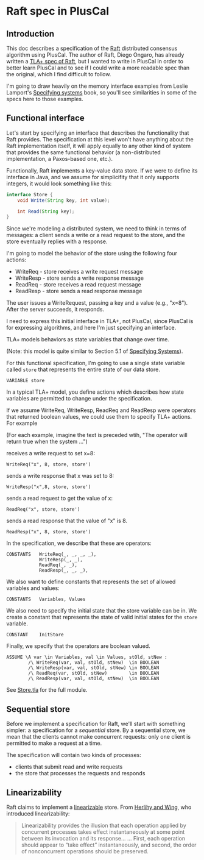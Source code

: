 # Raft spec in PlusCal

## Introduction

This doc describes a specification of the [Raft][raft-website] distributed consensus algorithm
using PlusCal. The author of Raft, Diego Ongaro, has already written a [TLA+ spec
of Raft][raft-tla-spec], but I wanted to write in PlusCal in order to better learn
PlusCal and to see if I could write a more readable spec than the original,
which I find difficult to follow.

I'm going to draw heavily on the memory interface examples from Leslie Lamport's
[Specifying systems][book] book, so you'll see similarities in some of the specs
here to those examples.

[raft-website]: https://raft.github.io/
[raft-tla-spec]: https://github.com/ongardie/raft.tla
[book]: http://lamport.azurewebsites.net/tla/book.html

## Functional interface

Let's start by specifying an interface that describes the functionality
that Raft provides. The specification at this level won't have anything about
the Raft implementation itself, it will apply equally to any other kind of
system that provides the same functional behavior (a non-distributed
implementation, a Paxos-based one, etc.).

Functionally, Raft implements a key-value data store. If we were to define its
interface in Java, and we assume for simplicifity that it only supports
integers, it would look something like this:

```java
interface Store {
    void Write(String key, int value);

    int Read(String key);
}
```

Since we're modeling a distributed system, we need to think in terms of messages: a
client sends a write or a read request to the store, and the store eventually
replies with a response.

I'm going to model the behavior of the store using the following four actions:

* WriteReq - store receives a write request message
* WriteResp - store sends a write response message
* ReadReq - store receives a read request message
* ReadResp - store sends a read response message

The user issues a WriteRequest, passing a key and a value (e.g., "x=8"). After
the server succeeds, it responds.

I need to express this initial interface in TLA+, not PlusCal, since PlusCal is
for expressing algorithms, and here I'm just specifying an interface.

TLA+ models behaviors as state variables that change over time.

(Note: this model is quite similar to Section 5.1 of [Specifying Systems][book]).

For this functional specification, I'm going to use a single state
variable called `store` that represents the entire state of our data store.

```
VARIABLE store
```

In a typical TLA+ model, you define actions which describes how state
variables are permitted to change under the specification.

If we assume WriteReq, WriteResp, ReadReq and ReadResp were operators that
returned boolean values, we could use them to specify TLA+ actions. For example

(For each example, imagine the text is preceded wtih, "The operator will return
true when the system ...")

receives a write request to set x=8:

```
WriteReq("x", 8, store, store')
```

sends a write response that x was set to 8:


```
WriteResp("x",8, store, store')
```

sends a read request to get the value of x:

```
ReadReq("x", store, store')
```

sends a read response that the value of "x" is 8.

```
ReadResp("x", 8, store, store')
```

In the specification, we describe that these are operators:

```
CONSTANTS   WriteReq(_, _, _, _),
            WriteResp(_, _),
            ReadReq(_, _),
            ReadResp(_, _, _),
```

We also want to define constants that represents the set of allowed variables
and values:

```
CONSTANTS   Variables, Values
```

We also need to specify the initial state that the store variable can be in. We
create a constant that represents the state of valid initial states for the
`store` variable.

```
CONSTANT    InitStore
```

Finally, we specify that the operators are boolean valued.

```
ASSUME \A var \in Variables, val \in Values, stOld, stNew :
        /\ WriteReq(var, val, stOld, stNew)  \in BOOLEAN
        /\ WriteResp(var, val, stOld, stNew) \in BOOLEAN
        /\ ReadReq(var, stOld, stNew)        \in BOOLEAN
        /\ ReadResp(var, val, stOld, stNew)  \in BOOLEAN
```


See [Store.tla](Store.tla) for the full module.

## Sequential store

Before we implement a specification for Raft, we'll start with something
simpler: a specification for a *sequential* store. By a sequential store, we
mean that the clients cannot make concurrent requests: only one client is
permitted to make a request at a time.

The specification will contain two kinds of processes:

* clients that submit read and write requests
* the store that processes the requests and responds



## Linearizability

Raft claims to implement a [linearizable][bailis-linearizability] store. From
[Herlihy and Wing][herlihy-linearizability], who introduced linearizability:

> Linearizability provides the illusion that each operation applied by
> concurrent processes takes effect instantaneously at some point between its
> invocation and its response...
> ...
> First, each operation should appear to “take effect” instantaneously, and
> second, the order of nonconcurrent operations should be preserved.



[bailis-linearizability]: http://www.bailis.org/blog/linearizability-versus-serializability/
[herlihy-linearizability]: http://cs.brown.edu/~mph/HerlihyW90/p463-herlihy.pdf
